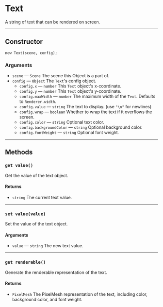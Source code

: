 # Text

A string of text that can be rendered on screen.

---

## Constructor

`new Text(scene, config);`

### Arguments

-   `scene` &mdash; `Scene` The scene this Object is a part of.
-   `config` &mdash; `Object` The `Text`'s config object.
    -   `config.x` &mdash; `number` This `Text` object's x-coordinate.
    -   `config.y` &mdash; `number` This `Text` object's y-coordinate.
    -   `config.maxWidth` &mdash; `number` The maximum width of the `Text`. Defaults to `Renderer.width`.
    -   `config.value` &mdash; `string` The text to display. (use `"\n"` for newlines)
    -   `config.wrap` &mdash; `boolean` Whether to wrap the text if it overflows the screen.
    -   `config.color` &mdash; `string` Optional text color.
    -   `config.backgroundColor` &mdash; `string` Optional background color.
    -   `config.fontWeight` &mdash; `string` Optional font weight.

---

## Methods

### `get value()`

Get the value of the text object.

#### Returns

-   `string` The current text value.

---

### `set value(value)`

Set the value of the text object.

#### Arguments

-   `value` &mdash; `string` The new text value.

---

### `get renderable()`

Generate the renderable representation of the text.

#### Returns

-   `PixelMesh` The PixelMesh representation of the text, including color, background color, and font weight.
